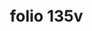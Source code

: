 ---
layout: edition
title: folio 135v
manuscript: Turin, Biblioteca Nazionale, MS N.III.19
sigla: T
iip: t135v.tif
milestone: 270
---
